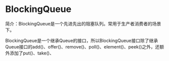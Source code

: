 # BlockingQueue


简介：BlockingQueue是一个先进先出的阻塞队列。常用于生产者消费者的场景下。


BlockingQueue是一个继承Queue的接口，所以BlockingQueue接口除了继承Queue接口的add()、offer()、remove()、poll()、element()、peek()之外，还额外添加了put()、take()、